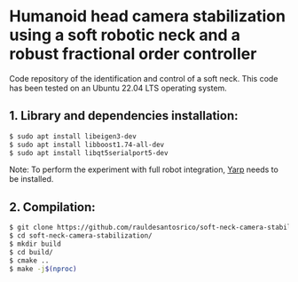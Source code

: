 # Humanoid head camera stabilization using a soft robotic neck and a robust fractional order controller
Code repository of the identification and control of a soft neck. This code has been tested on an Ubuntu 22.04 LTS operating system.
## 1. Library and dependencies installation:
```bash
$ sudo apt install libeigen3-dev
$ sudo apt install libboost1.74-all-dev
$ sudo apt install libqt5serialport5-dev
```
Note: To perform the experiment with full robot integration, [Yarp](https://www.yarp.it/latest/install_yarp_linux.html) needs to be installed.

## 2. Compilation:
```bash
$ git clone https://github.com/rauldesantosrico/soft-neck-camera-stabilization.git
$ cd soft-neck-camera-stabilization/
$ mkdir build
$ cd build/
$ cmake ..
$ make -j$(nproc)
```
